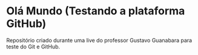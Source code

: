 # Olá Mundo (Testando a plataforma GitHub)
 Repositório criado durante uma live do professor Gustavo Guanabara para teste do Git e GitHub. 
